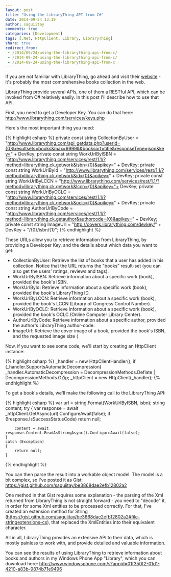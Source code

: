 ```yaml
---
layout: post
title: "Using the LibraryThing API from C#"
date: 2014-09-24 13:19
author: saguiitay
comments: true
categories: [Development]
tags: [.Net, HttpClient, Library, LibraryThing]
share: true
redirect_from:
 - /2014/09/24/using-the-librarything-api-from-c/
 - /2014-09-24-using-the-librarything-api-from-c/
 - /2014-09-24-using-the-librarything-api-from-c
---
```

If you are not familiar with LibraryThing, go ahead and visit their [website](http://www.librarything.com/) - it's probably the most comprehensive books
collection in the web.

LibraryThing provide several APIs, one of them a RESTful API, which can be invoked from C# relatively easily. In this post I'll describe how to use that API.

First, you need to get a Developer Key. You can do that here: <http://www.librarything.com/services/keys.php>

Here's the most important thing you need:

{% highlight csharp %}
private const string CollectionByUser = "http://www.librarything.com/api_getdata.php?userid={0}&resultsets=books&max=9999&&booksort=title&responseType=json&key=" + DevKey;
private const string WorkUrlByISBN = "http://www.librarything.com/services/rest/1.1/?method=librarything.ck.getwork&isbn={0}&apikey=" + DevKey;
private const string WorkUrlById = "http://www.librarything.com/services/rest/1.1/?method=librarything.ck.getwork&id={0}&apikey=" + DevKey;
private const string WorkUrlByLCCN = "http://www.librarything.com/services/rest/1.1/?method=librarything.ck.getwork&lccn={0}&apikey="+ DevKey;
private const string WorkUrlByOCLC = "http://www.librarything.com/services/rest/1.1/?method=librarything.ck.getwork&oclc={0}&apikey=" + DevKey;
private const string AuthorUrlByCode = "http://www.librarything.com/services/rest/1.1/?method=librarything.ck.getauthor&authorcode={0}&apikey=" + DevKey;
private const string ImageUrl = "http://covers.librarything.com/devkey/" + DevKey + "/{0}/isbn/{1}";
{% endhighlight %}

These URLs allow you to retrieve information from LibraryThing, by providing a Developer Key, and the details about which data you want to get:

- CollectionByUser: Retrieve the list of books that a user has added in his collection. Notice that the URL returns the "books" result-set (you can also get the users' ratings, reviews and tags).
- WorkUrlByISBN: Retrieve information about a specific work (book), provided the book's ISBN.
- WorkUrlById: Retrieve information about a specific work (book), provided the book's LibraryThing ID.
- WorkUrlByLCCN: Retrieve information about a specific work (book), provided the book's LCCN (Library of Congress Control Number).
- WorkUrlByOCLC: Retrieve information about a specific work (book), provided the book's OCLC (<span id="dscexpitem_1">Online Computer Library Center).
- AuthorUrlByCode: Retrieve information about a specific author, provided the author's LibraryThing author-code.
- ImageUrl: Retrieve the cover image of a book, provided the book's ISBN, and the requested image size (

Now, if you want to see some code, we'll start by creating an HttpClient instance:

{% highlight csharp %}
_handler = new HttpClientHandler();
if (_handler.SupportsAutomaticDecompression)
    _handler.AutomaticDecompression = DecompressionMethods.Deflate | DecompressionMethods.GZip;
_httpClient = new HttpClient(_handler);
{% endhighlight %}

To get a book's details, we'll make the following call to the LibraryThing API:

{% highlight csharp %}
var url = string.Format(WorkUrlByISBN, isbn);
    string content;
    try
	{
        var response = await  _httpClient.GetAsync(url).ConfigureAwait(false);
        if (!response.IsSuccessStatusCode)
            return null;
 
	    content = await response.Content.ReadAsStringAsync().ConfigureAwait(false);
	}
    catch (Exception)
	{
        return null;
	}
{% endhighlight %}

You can then parse the result into a workable object model. The model is a bit complex, so I've posted it as Gist: <https://gist.github.com/saguiitay/be3868dae2efb12802a2>

One method in that Gist requires some explanation - the parsing of the Xml returned from LibraryThing is not straight forward - you need
to "decode" it, in order for some Xml entities to be processed correctly. For that, I've created an extension method for 
String (<https://gist.github.com/saguiitay/be3868dae2efb12802a2#file-stringextensions-cs>), that replaced the XmlEntities into their equivalent character.

All in all, LibraryThing provides an extensive API to their data, which is mostly painless to work with, and provide detailed and valuable information.

You can see the results of using LibraryThing to retrieve information about books and authors in my Windows Phone App "Library",
which you can download here: <http://www.windowsphone.com/s?appid=01f350f2-01d1-4210-a83b-9874b71e9496>
